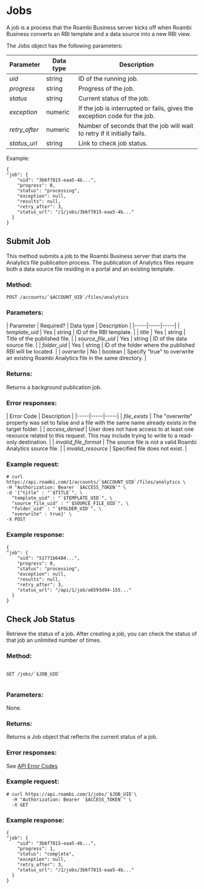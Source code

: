 # Jobs

A job is a process that the Roambi Business server kicks off when Roambi Business
converts an RBI template and a data source into a new RBI view.

The Jobs object has the following parameters:

| Parameter | Data type | Description |
|-----|-----|-----|
| *uid* | string | ID of the running job. |
| *progress* | string | Progress of the job. |
| *status* | string | Current status of the job. |
| *exception* | numeric | If the job is interrupted or fails, gives the exception code for the job. |
| *retry_after* | numeric | Number of seconds that the job will wait to retry if it initially fails. |
| *status_url* | string | Link to check job status. |

Example:


```
{
"job": {
    "uid": "3b6f7815-eaa5-4b...",
    "progress": 0,
    "status": "processing",
    "exception": null,
    "results": null,
    "retry_after": 3,
    "status_url": "/1/jobs/3b6f7815-eaa5-4b..."
  }
}
```

## Submit Job
This method submits a job to the Roambi Business server that starts the Analytics
file publication process. The publication of Analytics files require both a data
source file residing in a portal and an existing template.

### Method:
```
POST /accounts/`$ACCOUNT_UID`/files/analytics
```

### Parameters:
| Parameter | Required? | Data type | Description |
|-----|-----|-----|
| *template_uid* | Yes | string | ID of the RBI template. |
| *title* | Yes | string | Title of the published file. |
| *source_file_uid* | Yes | string | ID of the data source file. |
| *folder_uid* | Yes | string | ID of the folder where the published RBI will be located. |
| *overwrite* | No | boolean | Specify "true" to overwrite an existing Roambi Analytics file in the same directory. |

### Returns:

Returns a background publication job.

### Error responses:

| Error Code | Description |
|-----|-----|-----|
| *file_exists* | The "overwrite" property was set to false and a file with the same name already exists in the target folder. |
| *access_denied* | User does not have access to at least one resource related to this request. This may include trying to write to a read-only destination. |
| *invalid_file_format* | The source file is not a valid Roambi Analytics source file. |
| *invalid_resource* | Specified file does not exist. |

### Example request:


```
# curl https://api.roambi.com/1/accounts/`$ACCOUNT_UID`/files/analytics \
-H "Authorization: Bearer `$ACCESS_TOKEN`" \
-d '{"title" : "`$TITLE`", \
  "template_uid" : "`$TEMPLATE_UID`", \
  "source_file_uid" : "`$SOURCE_FILE_UID`", \
  "folder_uid" : "`$FOLDER_UID`", \
  "overwrite" : true}' \
-X POST
```
### Example response:


```
{
"job": {
    "uid": "51771b6484...",
    "progress": 0,
    "status": "processing",
    "exception": null,
    "results": null,
    "retry_after": 3,
    "status_url": "/api/1/job/a6593d94-155..."
  }
}
```




## Check Job Status

Retrieve the status of a job. After creating a job, you can check the status of that job an unlimited number of times.

### Method:


```

GET /jobs/`$JOB_UID`


```
### Parameters:

None.

### Returns:

Returns a Job object that reflects the current status of a job.

### Error responses:

See [API Error Codes](1-Syntax-and-Formatting.md)

### Example request:


```
# curl https://api.roambi.com/1/jobs/`$JOB_UID`\
  -H "Authorization: Bearer `$ACCESS_TOKEN`" \
  -X GET
```
### Example response:


```
{
"job": {
    "uid": "3b6f7815-eaa5-4b...",
    "progress": 1,
    "status": "complete",
    "exception": null,
    "retry_after": 3,
    "status_url": "/1/jobs/3b6f7815-eaa5-4b..."
  }
}
```
